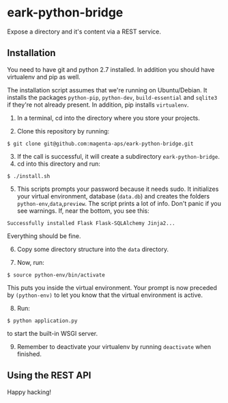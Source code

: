 # eark-python-bridge
Expose a directory and it's content via a REST service.

## Installation
You need to have git and python 2.7 installed. In addition you should have virtualenv and pip as well.

The installation script assumes that we're running on Ubuntu/Debian. It installs the packages ```python-pip```, ```python-dev```, ```build-essential``` and ```sqlite3``` if they're not already present. In addition, pip installs ```virtualenv```.

1. In a terminal, cd into the directory where you store your projects.

2. Clone this repository by running:

  ```
  $ git clone git@github.com:magenta-aps/eark-python-bridge.git
  ```
  
3. If the call is successful, it will create a subdirectory ```eark-python-bridge```.
4. cd into this directory and run:

  ```
  $ ./install.sh
  ```

5. This scripts prompts your password because it needs sudo. It initializes your virtual environment, database (```data.db```) and creates the folders ```python-env```,```data```,```preview```. The script prints a lot of info. Don't panic if you see warnings. If, near the bottom, you see this:

  ```
  Successfully installed Flask Flask-SQLAlchemy Jinja2...
  ```

  Everything should be fine.

6. Copy some directory structure into the ```data``` directory.

7. Now, run:

  ```
  $ source python-env/bin/activate
  ```

  This puts you inside the virtual environment. Your prompt is now preceded by ```(python-env)``` to let you know that the virtual environment is active.

8. Run:

  ```
  $ python application.py
  ``` 

  to start the built-in WSGI server.

9. Remember to deactivate your virtualenv by running ```deactivate``` when finished.

## Using the REST API



Happy hacking!
